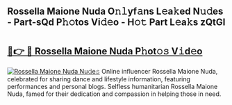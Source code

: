 ## Rossella Maione Nuda O𝚗𝚕yf𝚊ns L𝚎a𝚔ed N𝚞𝚍es - Part-sQd P𝚑𝚘tos Vi𝚍𝚎o - H𝚘𝚝 Part L𝚎a𝚔s zQtGI

# <h2><a href="http://kfdjxg.oniu.top/?m=Rossella+Maione+Nuda">🔗👉 🔴 Rossella Maione Nuda P𝚑ot𝚘𝚜 V𝚒d𝚎o</a></h2>

[![Rossella Maione Nuda Nu𝚍e𝚜](https://i.imgur.com/0qMVB7G.gif)](http://kfdjxg.oniu.top/?m=Rossella+Maione+Nuda)
Online influencer Rossella Maione Nuda, celebrated for sharing dance and lifestyle information, featuring performances and personal blogs. Selfless humanitarian Rossella Maione Nuda, famed for their dedication and compassion in helping those in need.  
